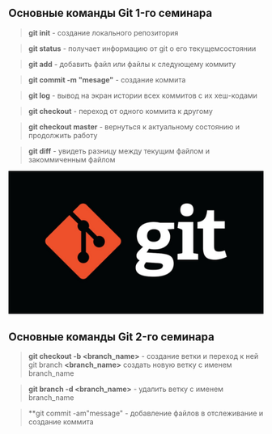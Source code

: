 ## Основные команды Git 1-го семинара

> **git init** - создание локального репозитория

>**git status** - получает информацию от git о его текущемсостоянии

>**git add** - добавить файл или файлы к следующему коммиту

>**git commit -m "mesage"** - создание коммита

>**git log** - вывод на экран истории всех коммитов с их хеш-кодами

>**git checkout** - переход от одного коммита к другому

>**git checkout master** - вернуться к актуальному состоянию и продолжить работу

>**git diff** - увидеть разницу между текущим файлом и закоммиченным файлом

![](GIT.jpg)

## Основные команды Git 2-го семинара

>**git checkout -b <branch_name>** - создание ветки и переход к ней
> git branch **<branch_name>** создать новую ветку с именем branch_name

> **git branch -d <branch_name>** - удалить ветку с именем branch_name

> **git commit -am"message" - добавление файлов в отслеживание и создание коммита